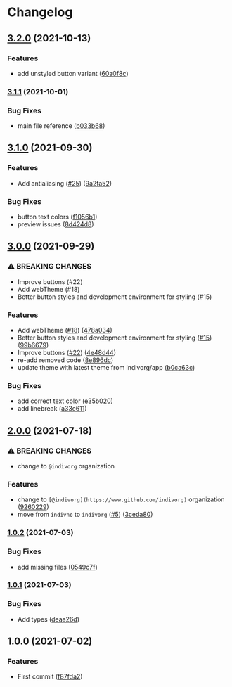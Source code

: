 # Changelog

## [3.2.0](https://www.github.com/indivorg/theme/compare/v3.1.1...v3.2.0) (2021-10-13)


### Features

* add unstyled button variant ([60a0f8c](https://www.github.com/indivorg/theme/commit/60a0f8cfc4b5836a5d0c34e3ba2a00d34d5a2135))

### [3.1.1](https://www.github.com/indivorg/theme/compare/v3.1.0...v3.1.1) (2021-10-01)


### Bug Fixes

* main file reference ([b033b68](https://www.github.com/indivorg/theme/commit/b033b6876e505152f70c43dd241e48573e6f466e))

## [3.1.0](https://www.github.com/indivorg/theme/compare/v3.0.0...v3.1.0) (2021-09-30)


### Features

* Add antialiasing ([#25](https://www.github.com/indivorg/theme/issues/25)) ([9a2fa52](https://www.github.com/indivorg/theme/commit/9a2fa52d1ce900dbcadc02a476e6921d560d6bc8))


### Bug Fixes

* button text colors ([f1056b1](https://www.github.com/indivorg/theme/commit/f1056b1d8ea58effd32800a6467569a5bec841c7))
* preview issues ([8d424d8](https://www.github.com/indivorg/theme/commit/8d424d82ef3d581bf62e077cbe170f3eb544c2b8))

## [3.0.0](https://www.github.com/indivorg/theme/compare/v2.0.0...v3.0.0) (2021-09-29)


### ⚠ BREAKING CHANGES

* Improve buttons (#22)
* Add webTheme (#18)
* Better button styles and development environment for styling (#15)

### Features

* Add webTheme ([#18](https://www.github.com/indivorg/theme/issues/18)) ([478a034](https://www.github.com/indivorg/theme/commit/478a034d109653043aa6e1cf8d0486a366457677))
* Better button styles and development environment for styling ([#15](https://www.github.com/indivorg/theme/issues/15)) ([99b6679](https://www.github.com/indivorg/theme/commit/99b6679a2ae6bf35c74ef49393430c46e0a77eb1))
* Improve buttons ([#22](https://www.github.com/indivorg/theme/issues/22)) ([4e48d44](https://www.github.com/indivorg/theme/commit/4e48d44c2b686aa5e55fee4c463a37b114389227))
* re-add removed code ([8e896dc](https://www.github.com/indivorg/theme/commit/8e896dcc0087b5cb37d26776a60f9a9ac6b114c1))
* update theme with latest theme from indivorg/app ([b0ca63c](https://www.github.com/indivorg/theme/commit/b0ca63c3089abf84ca33b1c1f4293d341071f49d))


### Bug Fixes

* add correct text color ([e35b020](https://www.github.com/indivorg/theme/commit/e35b0202e017a5d10d7a93b0e62cbb7d7fa97b49))
* add linebreak ([a33c611](https://www.github.com/indivorg/theme/commit/a33c611c756e632a08a6c31e7ad922a799a2509c))

## [2.0.0](https://www.github.com/indivorg/theme/compare/v1.0.2...v2.0.0) (2021-07-18)

### ⚠ BREAKING CHANGES

- change to `@indivorg` organization

### Features

- change to `[@indivorg](https://www.github.com/indivorg)` organization
  ([9260229](https://www.github.com/indivorg/theme/commit/92602290db1f675351918bd874d06e9cdb3a4ad1))
- move from `indivno` to `indivorg`
  ([#5](https://www.github.com/indivorg/theme/issues/5))
  ([3ceda80](https://www.github.com/indivorg/theme/commit/3ceda8003464c3715ee0c0f600aeb2402fd2fa77))

### [1.0.2](https://www.github.com/indivorg/theme/compare/v1.0.1...v1.0.2) (2021-07-03)

### Bug Fixes

- add missing files
  ([0549c7f](https://www.github.com/indivorg/theme/commit/0549c7f22d2ae622c39fb3790991a292c5127520))

### [1.0.1](https://www.github.com/indivorg/theme/compare/v1.0.0...v1.0.1) (2021-07-03)

### Bug Fixes

- Add types
  ([deaa26d](https://www.github.com/indivorg/theme/commit/deaa26d4fdad12192e5a9e95fd34ed1b6b8674b6))

## 1.0.0 (2021-07-02)

### Features

- First commit
  ([f87fda2](https://www.github.com/indivorg/theme/commit/f87fda25177c72ceafaf08beb505483b6b7d9676))
